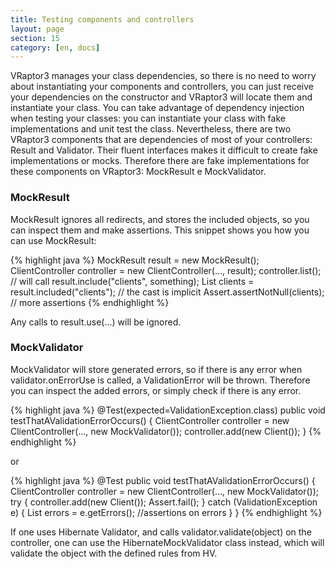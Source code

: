 ```yaml
---
title: Testing components and controllers
layout: page
section: 15
category: [en, docs]
---
```


VRaptor3 manages your class dependencies, so there is no need to worry about instantiating your components and controllers, you can just receive your dependencies on the constructor and VRaptor3 will locate them and instantiate your class.
You can take advantage of dependency injection when testing your classes: you can instantiate your class with fake implementations and unit test the class.
Nevertheless, there are two VRaptor3 components that are dependencies of most of your controllers: Result and Validator. Their fluent interfaces makes it difficult to create fake implementations or mocks. Therefore there are fake implementations for these components on VRaptor3: MockResult e MockValidator.

<h3>MockResult</h3>

MockResult ignores all redirects, and stores the included objects, so you can inspect them and make assertions.
This snippet shows you how you can use MockResult:

{% highlight java %}
MockResult result = new MockResult();
ClientController controller = new ClientController(..., result);
controller.list(); // will call result.include("clients", something);
List<Client> clients = result.included("clients"); // the cast is implicit
Assert.assertNotNull(clients);
// more assertions
{% endhighlight %}

Any calls to result.use(...) will be ignored.

<h3>MockValidator</h3>

MockValidator will store generated errors, so if there is any error when validator.onErrorUse is called, a ValidationError will be thrown. Therefore you can inspect the added errors, or simply check if there is any error.

{% highlight java %}
@Test(expected=ValidationException.class)
public void testThatAValidationErrorOccurs() {
    ClientController controller = new ClientController(..., new MockValidator());
    controller.add(new Client());
}
{% endhighlight %}

or

{% highlight java %}
@Test
public void testThatAValidationErrorOccurs() {
    ClientController controller = new ClientController(..., new MockValidator());
    try {
        controller.add(new Client());
        Assert.fail();
    } catch (ValidationException e) {
        List<Message> errors = e.getErrors();
        //assertions on errors
    }
}
{% endhighlight %}

If one uses Hibernate Validator, and calls validator.validate(object) on the controller, one can use the HibernateMockValidator class instead, which will validate the object with the defined rules from HV.
